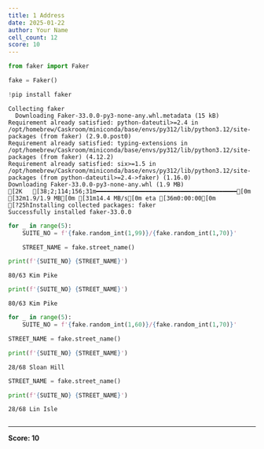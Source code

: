 ```yaml
---
title: 1 Address
date: 2025-01-22
author: Your Name
cell_count: 12
score: 10
---
```


```python
from faker import Faker

fake = Faker()
```


```python
!pip install faker

```

    Collecting faker
      Downloading Faker-33.0.0-py3-none-any.whl.metadata (15 kB)
    Requirement already satisfied: python-dateutil>=2.4 in /opt/homebrew/Caskroom/miniconda/base/envs/py312/lib/python3.12/site-packages (from faker) (2.9.0.post0)
    Requirement already satisfied: typing-extensions in /opt/homebrew/Caskroom/miniconda/base/envs/py312/lib/python3.12/site-packages (from faker) (4.12.2)
    Requirement already satisfied: six>=1.5 in /opt/homebrew/Caskroom/miniconda/base/envs/py312/lib/python3.12/site-packages (from python-dateutil>=2.4->faker) (1.16.0)
    Downloading Faker-33.0.0-py3-none-any.whl (1.9 MB)
    [2K   [38;2;114;156;31m━━━━━━━━━━━━━━━━━━━━━━━━━━━━━━━━━━━━━━━━[0m [32m1.9/1.9 MB[0m [31m14.4 MB/s[0m eta [36m0:00:00[0m
    [?25hInstalling collected packages: faker
    Successfully installed faker-33.0.0



```python
for _ in range(5):
    SUITE_NO = f'{fake.random_int(1,99)}/{fake.random_int(1,70)}'
```


```python
    STREET_NAME = fake.street_name()
```


```python
print(f'{SUITE_NO} {STREET_NAME}')
```

    80/63 Kim Pike



```python
print(f'{SUITE_NO} {STREET_NAME}')
```

    80/63 Kim Pike



```python
for _ in range(5):
    SUITE_NO = f'{fake.random_int(1,60)}/{fake.random_int(1,70)}'
```


```python
STREET_NAME = fake.street_name()
```


```python
print(f'{SUITE_NO} {STREET_NAME}')
```

    28/68 Sloan Hill



```python
STREET_NAME = fake.street_name()
```


```python
print(f'{SUITE_NO} {STREET_NAME}')
```

    28/68 Lin Isle



```python

```


---
**Score: 10**
